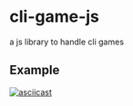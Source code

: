# cli-game-js
a js library to handle cli games

## Example
[![asciicast](https://asciinema.org/a/IwVyFLWUmVIyFJzIKChctZlpF.png)](https://asciinema.org/a/IwVyFLWUmVIyFJzIKChctZlpF)
